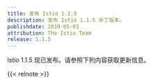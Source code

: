 ```yaml
---
title: 发布 Istio 1.1.5
description: 发布 Istio 1.1.5 补丁版本。
publishdate: 2019-05-03
attribution: The Istio Team
release: 1.1.5
---
```


Istio 1.1.5 现已发布。请参照下列内容获取更新信息。

{{< relnote >}}
